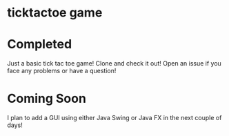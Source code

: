 # ticktactoe game

# Completed
Just a basic tick tac toe game! Clone and check it out! Open an issue if you face any problems or have a question!

# Coming Soon
I plan to add a GUI using either Java Swing or Java FX in the next couple of days! 
